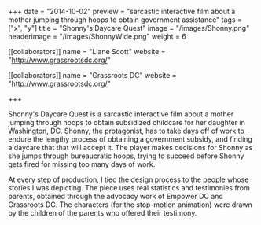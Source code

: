 +++
date = "2014-10-02"
preview = "sarcastic interactive film about a mother jumping through hoops to obtain government assistance"
tags = ["x", "y"]
title = "Shonny's Daycare Quest"
image = "/images/Shonny.png"
headerimage = "/images/ShonnyWide.png"
weight = 6

[[collaborators]]
name = "Liane Scott"
website = "http://www.grassrootsdc.org/"

[[collaborators]]
name = "Grassroots DC"
website = "http://www.grassrootsdc.org/"

+++

Shonny's Daycare Quest is a sarcastic interactive film about a mother jumping through hoops to obtain subsidized childcare for her daughter in Washington, DC. Shonny, the protagonist, has to take days off of work to endure the lengthy process of obtaining a government subsidy, and finding a daycare that that will accept it. The player makes decisions for Shonny as she jumps through bureaucratic hoops, trying to succeed before Shonny gets fired for missing too many days of work. 

At every step of production, I tied the design process to the people whose stories I was depicting. The piece uses real statistics and testimonies from parents, obtained through the advocacy work of Empower DC and Grassroots DC. The characters (for the stop-motion animation) were drawn by the children of the parents who offered their testimony.